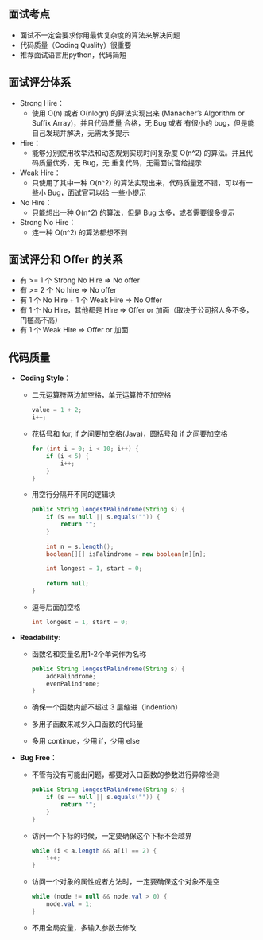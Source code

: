 ## 面试考点

- 面试不一定会要求你用最优复杂度的算法来解决问题
- 代码质量（Coding Quality）很重要
- 推荐面试语言用python，代码简短

## 面试评分体系

- Strong Hire：
  - 使用 O(n) 或者 O(nlogn) 的算法实现出来 (Manacher’s Algorithm or Suffix Array)，并且代码质量
    合格，无 Bug 或者 有很小的 bug，但是能自己发现并解决，无需太多提示
- Hire：
  - 能够分别使用枚举法和动态规划实现时间复杂度 O(n^2) 的算法。并且代码质量优秀，无 Bug，无
    重复代码，无需面试官给提示
- Weak Hire：
  - 只使用了其中一种 O(n^2) 的算法实现出来，代码质量还不错，可以有一些小 Bug，面试官可以给
    一些小提示
- No Hire：
  - 只能想出一种 O(n^2) 的算法，但是 Bug 太多，或者需要很多提示
- Strong No Hire：
  - 连一种 O(n^2) 的算法都想不到

## 面试评分和 Offer 的关系

- 有 >= 1 个 Strong No Hire => No offer
- 有 >= 2 个 No hire => No offer
- 有 1 个 No Hire + 1 个 Weak Hire => No Offer
- 有 1 个 No Hire，其他都是 Hire => Offer or 加面（取决于公司招人多不多，门槛高不高）
- 有 1 个 Weak Hire => Offer or 加面

## 代码质量

- **Coding Style**：

  - 二元运算符两边加空格，单元运算符不加空格

    ```java
    value = 1 + 2;
    i++;
    ```

  - 花括号和 for, if 之间要加空格(Java)，圆括号和 if 之间要加空格

    ```java
    for (int i = 0; i < 10; i++) {
        if (i < 5) {
            i++;
        }
    }
    ```

  - 用空行分隔开不同的逻辑块

    ```java
    public String longestPalindrome(String s) {
        if (s == null || s.equals("")) {
            return "";
        }
        
        int n = s.length();
        boolean[][] isPalindrome = new boolean[n][n];
        
        int longest = 1, start = 0;
        
        return null;
    }
    ```

  - 逗号后面加空格

    ```java
    int longest = 1, start = 0;
    ```

- **Readability**:

  - 函数名和变量名用1-2个单词作为名称

    ```java
    public String longestPalindrome(String s) {
        addPalindrome;
        evenPalindrome;
    }
    ```

  - 确保一个函数内部不超过 3 层缩进（indention）

  - 多用子函数来减少入口函数的代码量

  - 多用 continue，少用 if，少用 else

- **Bug Free**：

  - 不管有没有可能出问题，都要对入口函数的参数进行异常检测

    ```java
    public String longestPalindrome(String s) {
        if (s == null || s.equals("")) {
            return "";
        }
    }
    ```

  - 访问一个下标的时候，一定要确保这个下标不会越界

    ```java
    while (i < a.length && a[i] == 2) {
        i++;
    }
    ```

  - 访问一个对象的属性或者方法时，一定要确保这个对象不是空

    ```java
    while (node != null && node.val > 0) {
        node.val = 1;
    }
    ```

  - 不用全局变量，多输入参数去修改



 